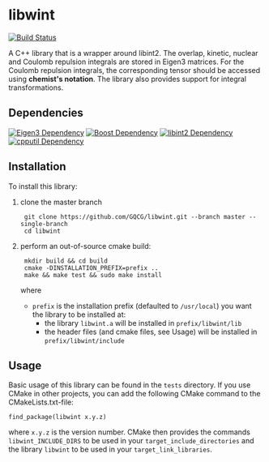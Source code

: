 # libwint

[![Build Status](https://travis-ci.org/GQCG/libwint.svg?branch=master)](https://travis-ci.org/GQCG/libwint)

A C++ library that is a wrapper around libint2. The overlap, kinetic, nuclear and Coulomb repulsion integrals are stored in Eigen3 matrices. For the Coulomb repulsion integrals, the corresponding tensor should be accessed using **chemist's notation**. The library also provides support for integral transformations.


## Dependencies
[![Eigen3 Dependency](https://img.shields.io/badge/Eigen-3.4+-blue.svg)](http://eigen.tuxfamily.org/index.php?title=Main_Page)
[![Boost Dependency](https://img.shields.io/badge/Boost-1.65.1+-blue.svg)](www.boost.org)
[![libint2 Dependency](https://img.shields.io/badge/libint-2.3.1+-blue.svg)](https://github.com/evaleev/libint)
[![cpputil Dependency](https://img.shields.io/badge/cpputil-1.0.0+-blue.svg)](https://github.com/GQCG/cpputil)



## Installation
To install this library:
1. clone the master branch

        git clone https://github.com/GQCG/libwint.git --branch master --single-branch
        cd libwint

2. perform an out-of-source cmake build:

        mkdir build && cd build
        cmake -DINSTALLATION_PREFIX=prefix ..
        make && make test && sudo make install

    where
    * `prefix` is the installation prefix (defaulted to `/usr/local`) you want the library to be installed at:
        * the library `libwint.a` will be installed in `prefix/libwint/lib`
        * the header files (and cmake files, see Usage) will be installed in `prefix/libwint/include`


## Usage
Basic usage of this library can be found in the `tests` directory. If you use CMake in other projects, you can add the following CMake command to the CMakeLists.txt-file:

    find_package(libwint x.y.z)

where `x.y.z` is the version number. CMake then provides the commands `libwint_INCLUDE_DIRS` to be used in your `target_include_directories` and the library `libwint` to be used in your `target_link_libraries`.
